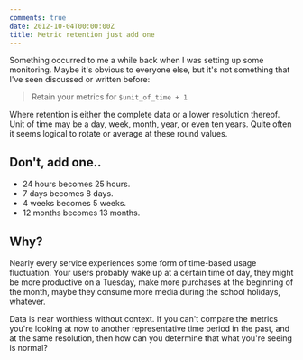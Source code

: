```yaml
---
comments: true
date: 2012-10-04T00:00:00Z
title: Metric retention just add one
---
```


Something occurred to me a while back when I was setting up some monitoring. Maybe it's obvious to everyone else, but it's not something that I've seen discussed or written before:

> Retain your metrics for `$unit_of_time + 1`

Where retention is either the complete data or a lower resolution thereof. Unit of time may be a day, week, month, year, or even ten years. Quite often it seems logical to rotate or average at these round values.

## Don't, add one..

- 24 hours becomes 25 hours.
- 7 days becomes 8 days.
- 4 weeks becomes 5 weeks.
- 12 months becomes 13 months.

## Why?

Nearly every service experiences some form of time-based usage fluctuation. Your users probably wake up at a certain time of day, they might be more productive on a Tuesday, make more purchases at the beginning of the month, maybe they consume more media during the school holidays, whatever.

Data is near worthless without context. If you can't compare the metrics you're looking at now to another representative time period in the past, and at the same resolution, then how can you determine that what you're seeing is normal?
